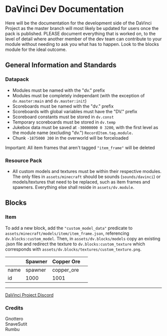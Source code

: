 # DaVinci Dev Documentation
Here will be the documentation for the development side of the DaVinci Project as the master branch will most likely be updated for users once the pack is published. PLEASE document everything that is worked on, to the level of detail where another member of the dev team can contribute to your module without needing to ask you what has to happen. Look to the blocks module for the ideal outcome.

## General Information and Standards
### Datapack
- Modules must be named with the "dv." prefix
- Modules must be completely independant (with the exception of `dv.master:main` and `dv.master:init`)
- Scoreboards must be named with the "dv." prefix
- Scoreboards with global variables must have the "DV." prefix
- Scoreboard constants must be stored in `dv.const`
- Temporary scoreboards must be stored in `dv.temp`
- Jukebox data must be saved at `-30000000 0 3200`, with the first level as the module name (excluding "dv.") `RecordItem.tag.module.`
- Chunk `-1875000 200` in the overworld will be forceloaded

Important: All item frames that aren't tagged `"item_frame"` will be deleted
### Resource Pack
- All custom models and textures must be within their respective modules. The only files in `assets/minecraft` should be sounds (`sounds/davinci`) or models/textures that need to be replaced, such as item frames and spawners. Everything else shall reside in `assets/dv.module`.

## Blocks
### Item
To add a new block, add the `"custom_model_data"` predicate to `assets/minecraft/models/item/item_frame.json`, referencing `dv.blocks:custom_model`. Then, in `assets/dv.blocks/models` copy an existing .json file and redirect the texture to `dv.blocks:custom_texture` which corresponds with `assets/dv.blocks/textures/custom_texture.png`.

|      | Spawner | Copper Ore |     |
|------| ------- |------------| --- |
| name | spawner | copper_ore |     |
| id   | 1000    | 1001       |     |
<!--
### Block
In order to have the block actually function, the following steps must be completed in `data/dv.blocks/functions`:
1. Add
### Sound
To give a new block a placement sound, you'll need to add a tag `sound.custom` to the item frame. In `dv.blocks/sound.mcfunction` add the relevant playsound command for any item frame that has the `sound.custom` tag.

|         | Place Stone       |     |
| ------- | ----------------- | --- |
| Tag     | sound.stone.place |     |
| Sound   | block.stone.place |     |

<!--Add module documentation above this line-->
___
[DaVinci Project Discord](https://discord.gg/bgcEGdZ)
### Credits
Gnottero\
SnaveSutit\
Rumbu
